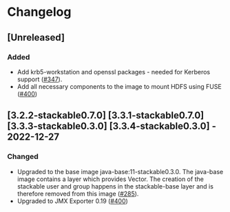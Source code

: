 # Changelog

## [Unreleased]

### Added

- Add krb5-workstation and openssl packages - needed for Kerberos support ([#347]).
- Add all necessary components to the image to mount HDFS using FUSE ([#400])

[#347]: https://github.com/stackabletech/docker-images/pull/347
[#400]: https://github.com/stackabletech/docker-images/pull/400

## [3.2.2-stackable0.7.0] [3.3.1-stackable0.7.0] [3.3.3-stackable0.3.0] [3.3.4-stackable0.3.0] - 2022-12-27

### Changed

- Upgraded to the base image java-base:11-stackable0.3.0. The java-base image
  contains a layer which provides Vector. The creation of the stackable user
  and group happens in the stackable-base layer and is therefore removed from
  this image ([#285]).
- Upgraded to JMX Exporter 0.19 ([#400])

[#285]: https://github.com/stackabletech/docker-images/pull/285
[#400]: https://github.com/stackabletech/docker-images/pull/400
